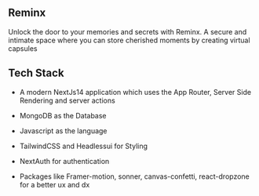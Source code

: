 ## Reminx
Unlock the door to your memories and secrets with Reminx. A secure and intimate space where you can store cherished moments by creating virtual capsules

## Tech Stack
* A modern NextJs14 application which uses the App Router, Server Side Rendering and server actions

* MongoDB as the Database

* Javascript as the language

* TailwindCSS and Headlessui for Styling

* NextAuth for authentication

* Packages like Framer-motion, sonner, canvas-confetti, react-dropzone for a better ux and dx
